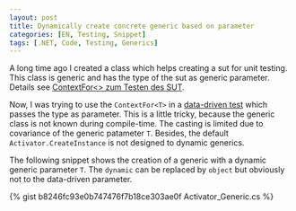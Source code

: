```yaml
---
layout: post
title: Dynamically create concrete generic based on parameter
categories: [EN, Testing, Snippet]
tags: [.NET, Code, Testing, Generics]
---
```


A long time ago I created a class which helps creating a sut for unit testing. This class is generic and has the type of the sut as generic parameter. 
Details see [ContextFor<> zum Testen des SUT](/posts/ContextFor-for-testing/).

Now, I was trying to use the `ContextFor<T>` in a [data-driven test](/posts/lazy-load-of-assembly/) which passes the type as parameter. This is a little tricky,
because the generic class is not known during compile-time. The casting is limited due to covariance of the generic patameter `T`. Besides, the default
`Activator.CreateInstance` is not designed to dynamic generics.

The following snippet shows the creation of a generic with a dynamic generic parameter `T`. The `dynamic` can be replaced by `object` but obviously not 
to the data-driven parameter.

{% gist b8246fc93e0b747476f7b18ce303ae0f Activator_Generic.cs %}
